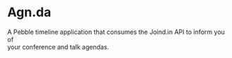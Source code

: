 Agn.da
=========

A Pebble timeline application that consumes the Joind.in API to inform you of  
your conference and talk agendas.
